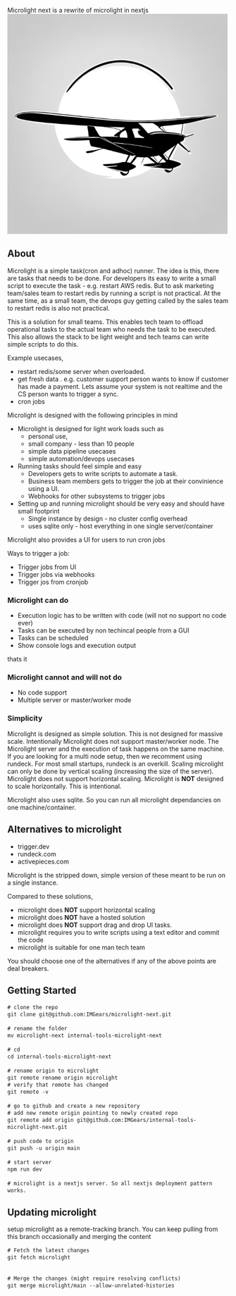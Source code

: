 Microlight next is a rewrite of microlight in nextjs
![Logo](/public/logo500.png)

## About
Microlight is a simple task(cron and adhoc) runner. The idea is this, there are tasks that needs to be done. For developers its easy to write a small script to execute the task - e.g. restart AWS redis. But to ask marketing team/sales team to restart redis by running a script is not practical. At the same time, as a small team, the devops guy getting called by the sales team to restart redis is also not practical. 

This is a solution for small teams. This enables tech team to offload operational tasks to the actual team who needs the task to be executed. This also allows the stack to be light weight and tech teams can write simple scripts to do this. 

Example usecases, 
- restart redis/some server when overloaded. 
- get fresh data . e.g. customer support person wants to know if customer has made a payment. Lets assume your system is not realtime and the CS person wants to trigger a sync. 
- cron jobs

Microlight is designed with the following principles in mind
- Microlight is designed for light work loads such as 
  - personal use, 
  - small company - less than 10 people 
  - simple data pipeline usecases
  - simple automation/devops usecases
- Running tasks should feel simple and easy
  - Developers gets to write scripts to automate a task. 
  - Business team members gets to trigger the job at their convinience using a UI. 
  - Webhooks for other subsystems to trigger jobs
- Setting up and running microlight should be very easy and should have small footprint
  - Single instance by design - no cluster config overhead
  - uses sqlite only - host everything in one single server/container


Microlight also provides a UI for users to run cron jobs

Ways to trigger a job: 
- Trigger jobs from UI
- Trigger jobs via webhooks
- Trigger jos from cronjob 


### Microlight can do
- Execution logic has to be written with code (will not no support no code ever)
- Tasks can be executed by non techincal people from a GUI
- Tasks can be scheduled 
- Show console logs and execution output

thats it

### Microlight cannot and will not do
- No code support
- Multiple server or master/worker mode



### Simplicity

Microlight is designed as simple solution. This is not designed for massive scale. Intentionally Microlight does not support master/worker node. The Microlight server and the execution of task happens on the same machine. If you are looking for a multi node setup, then we recomment using rundeck. For most small startups, rundeck is an overkill. Scaling microlight can only be done by vertical scaling (increasing the size of the server). Microlight does not support horizontal scaling. Microlight is **NOT** designed to scale horizontally. This is intentional. 

Microlight also uses sqlite. So you can run all microlight dependancies on one machine/container. 


## Alternatives to microlight

- trigger.dev
- rundeck.com
- activepieces.com

Microlight is the stripped down, simple version of these meant to be run on a single instance. 

Compared to these solutions, 
- microlight does **NOT** support horizontal scaling
- microlight does **NOT** have a hosted solution
- microlight does **NOT** support drag and drop UI tasks. 
- microlight requires you to write scripts using a text editor and commit the code
- microlight is suitable for one man tech team

You should choose one of the alternatives if any of the above points are deal breakers. 

## Getting Started
```shell
# clone the repo
git clone git@github.com:IMGears/microlight-next.git

# rename the folder
mv microlight-next internal-tools-microlight-next

# cd
cd internal-tools-microlight-next

# rename origin to microlight
git remote rename origin microlight
# verify that remote has changed
git remote -v

# go to github and create a new repository
# add new remote origin pointing to newly created repo
git remote add origin git@github.com:IMGears/internal-tools-microlight-next.git

# push code to origin
git push -u origin main

# start server
npm run dev

# microlight is a nextjs server. So all nextjs deployment pattern works. 
```



## Updating microlight

setup microlight as a remote-tracking branch. You can keep pulling from this branch occasionally and merging the content

```shell
# Fetch the latest changes
git fetch microlight


# Merge the changes (might require resolving conflicts)
git merge microlight/main --allow-unrelated-histories
```